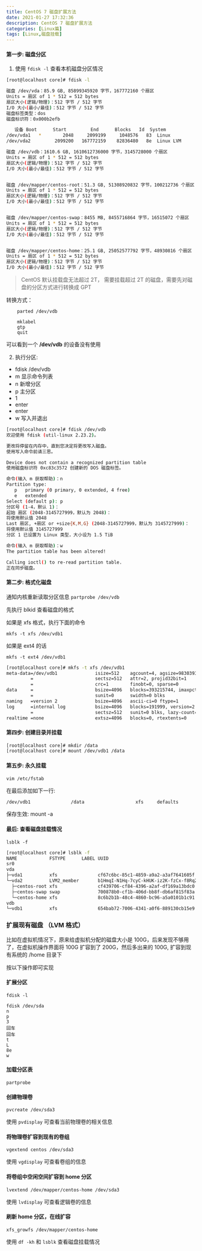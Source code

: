 ```yaml
---
title: CentOS 7 磁盘扩展方法
date: 2021-01-27 17:32:36
description: CentOS 7 磁盘扩展方法
categories: [Linux篇]
tags: [Linux,磁盘挂载]
---
```


<!-- more -->
#### 第一步:	磁盘分区

1. 使用 `fdisk -l` 查看本机磁盘分区情况

```bash
[root@localhost core]# fdisk -l

磁盘 /dev/vda：85.9 GB, 85899345920 字节，167772160 个扇区
Units = 扇区 of 1 * 512 = 512 bytes
扇区大小(逻辑/物理)：512 字节 / 512 字节
I/O 大小(最小/最佳)：512 字节 / 512 字节
磁盘标签类型：dos
磁盘标识符：0x000b2efb

   设备 Boot      Start         End      Blocks   Id  System
/dev/vda1   *        2048     2099199     1048576   83  Linux
/dev/vda2         2099200   167772159    82836480   8e  Linux LVM

磁盘 /dev/vdb：1610.6 GB, 1610612736000 字节，3145728000 个扇区
Units = 扇区 of 1 * 512 = 512 bytes
扇区大小(逻辑/物理)：512 字节 / 512 字节
I/O 大小(最小/最佳)：512 字节 / 512 字节


磁盘 /dev/mapper/centos-root：51.3 GB, 51308920832 字节，100212736 个扇区
Units = 扇区 of 1 * 512 = 512 bytes
扇区大小(逻辑/物理)：512 字节 / 512 字节
I/O 大小(最小/最佳)：512 字节 / 512 字节


磁盘 /dev/mapper/centos-swap：8455 MB, 8455716864 字节，16515072 个扇区
Units = 扇区 of 1 * 512 = 512 bytes
扇区大小(逻辑/物理)：512 字节 / 512 字节
I/O 大小(最小/最佳)：512 字节 / 512 字节


磁盘 /dev/mapper/centos-home：25.1 GB, 25052577792 字节，48930816 个扇区
Units = 扇区 of 1 * 512 = 512 bytes
扇区大小(逻辑/物理)：512 字节 / 512 字节
I/O 大小(最小/最佳)：512 字节 / 512 字节
```


> CentOS 默认挂载盘无法超过 2T， 需要挂载超过 2T 的磁盘，需要先对磁盘的分区方式进行转换成 GPT

转换方式：

```shell
    parted /dev/vdb
    
    mklabel
    gtp
    quit

```


可以看到一个 **/dev/vdb** 的设备没有使用

2. 执行分区:
  - fdisk /dev/vdb
  -  m   显示命令列表
  -   n   新增分区
  -  p 主分区
  -   1
  -   enter
  -   enter
  -  w 写入并退出

```bash
[root@localhost core]# fdisk /dev/vdb
欢迎使用 fdisk (util-linux 2.23.2)。

更改将停留在内存中，直到您决定将更改写入磁盘。
使用写入命令前请三思。

Device does not contain a recognized partition table
使用磁盘标识符 0xc83c3572 创建新的 DOS 磁盘标签。

命令(输入 m 获取帮助)：n
Partition type:
   p   primary (0 primary, 0 extended, 4 free)
   e   extended
Select (default p): p
分区号 (1-4，默认 1)：
起始 扇区 (2048-3145727999，默认为 2048)：
将使用默认值 2048
Last 扇区, +扇区 or +size{K,M,G} (2048-3145727999，默认为 3145727999)：
将使用默认值 3145727999
分区 1 已设置为 Linux 类型，大小设为 1.5 TiB

命令(输入 m 获取帮助)：w
The partition table has been altered!

Calling ioctl() to re-read partition table.
正在同步磁盘。
```



#### 第二步: 格式化磁盘
通知内核重新读取分区信息 `partprobe /dev/vdb`

先执行 blkid 查看磁盘的格式

如果是 xfs 格式，执行下面的命令

`mkfs -t xfs /dev/vdb1`

如果是 ext4 的话

`mkfs -t ext4 /dev/vdb1`

```bash
[root@localhost core]# mkfs -t xfs /dev/vdb1
meta-data=/dev/vdb1              isize=512    agcount=4, agsize=98303936 blks
         =                       sectsz=512   attr=2, projid32bit=1
         =                       crc=1        finobt=0, sparse=0
data     =                       bsize=4096   blocks=393215744, imaxpct=5
         =                       sunit=0      swidth=0 blks
naming   =version 2              bsize=4096   ascii-ci=0 ftype=1
log      =internal log           bsize=4096   blocks=191999, version=2
         =                       sectsz=512   sunit=0 blks, lazy-count=1
realtime =none                   extsz=4096   blocks=0, rtextents=0
```



#### 第四步: 创建目录并挂载

```bash
[root@localhost core]# mkdir /data
[root@localhost core]# mount /dev/vdb1 /data
```



#### 第五步: 永久挂载

`vim /etc/fstab`

在最后添加如下一行:

```bash
/dev/vdb1               /data                   xfs     defaults        0 0
```

保存生效: mount -a



#### 最后: 查看磁盘挂载情况

`lsblk -f`

```bash
[root@localhost core]# lsblk -f
NAME            FSTYPE      LABEL UUID                                   MOUNTPOINT
sr0                                                                      
vda                                                                      
├─vda1          xfs               cf67c6bc-85c1-4859-a9a2-a3af7641605f   /boot
└─vda2          LVM2_member       b1HmqI-N1Hq-7cyC-kHUK-iz2K-fzCx-f8Rq2T 
  ├─centos-root xfs               cf439706-cf84-4396-a2af-df169a13bdc0   /
  ├─centos-swap swap              700878b0-cf1b-406d-bb8f-db6af815f83a   [SWAP]
  └─centos-home xfs               8c6b2b1b-48c4-4860-bc96-a5a0101b1c91   /home
vdb                                                                      
└─vdb1          xfs               654bab72-7006-4341-a0f6-889130cb15e9   /data
```





### 扩展现有磁盘 （LVM 格式）
比如在虚拟机情况下，原来给虚拟机分配的磁盘大小是 100G，后来发现不够用了，在虚拟机操作界面将 100G 扩容到了 200G，然后多出来的 100G, 扩容到现有系统的 /home 目录下

按以下操作即可实现

#### 扩展分区

```fdisk -l```

```
fdisk /dev/sda
n
p
3
回车
回车
t
L
8e
w
```

#### 加载分区表
`partprobe`

#### 创建物理卷
`pvcreate /dev/sda3`

使用 `pvdisplay` 可查看当前物理卷的相关信息

#### 将物理卷扩容到现有的卷组
`vgextend centos /dev/sda3`

使用 `vgdisplay` 可查看卷组的信息


#### 将卷组中空闲空间扩容到 home 分区
`lvextend /dev/mapper/centos-home /dev/sda3`

使用 `lvdisplay` 可查看逻辑卷的信息

#### 刷新 home 分区，在线扩容
`xfs_growfs /dev/mapper/centos-home`

使用 `df -kh` 和 `lsblk` 查看磁盘挂载情况

